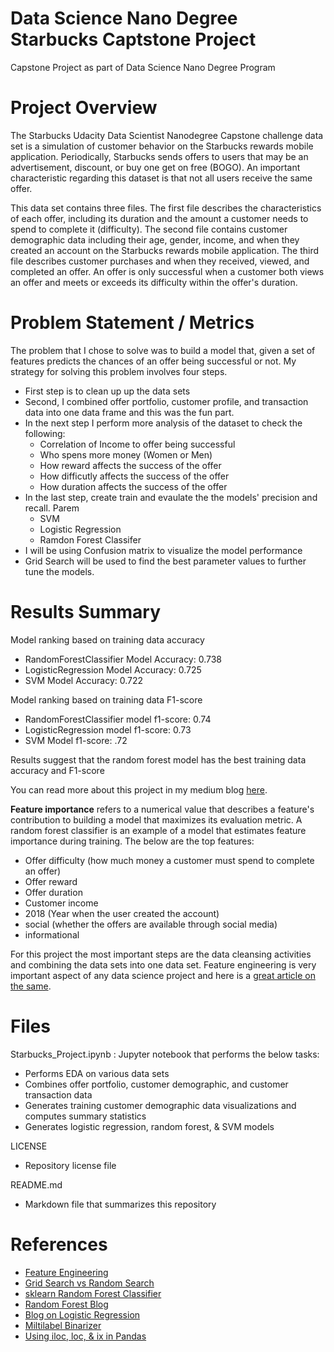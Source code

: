 # Data Science Nano Degree Starbucks Captstone Project
Capstone Project as part of Data Science Nano Degree Program

# Project Overview

The Starbucks Udacity Data Scientist Nanodegree Capstone challenge data set is a simulation of customer behavior on the Starbucks rewards mobile application. Periodically, Starbucks sends offers to users that may be an advertisement, discount, or buy one get on free (BOGO). An important characteristic regarding this dataset is that not all users receive the same offer.

This data set contains three files. The first file describes the characteristics of each offer, including its duration and the amount a customer needs to spend to complete it (difficulty). The second file contains customer demographic data including their age, gender, income, and when they created an account on the Starbucks rewards mobile application. The third file describes customer purchases and when they received, viewed, and completed an offer. An offer is only successful when a customer both views an offer and meets or exceeds its difficulty within the offer's duration.

# Problem Statement / Metrics

The problem that I chose to solve was to build a model that, given a set of features predicts the chances of an offer being successful or not. My strategy for solving this problem involves four steps. 
  - First step is to clean up up the data sets
  - Second, I combined offer portfolio, customer profile, and transaction data into one data frame and this was the fun part. 
  - In the next step I perform more analysis of the dataset to check the following:
    - Correlation of Income to offer being successful
    - Who spens more money (Women or Men)
    - How reward affects the success of the offer
    - How difficutly affects the success of the offer
    - How duration affects the success of the offer
  - In the last step, create train and evaulate the the models' precision and recall. Parem
    - SVM
    - Logistic Regression
    - Ramdon Forest Classifer 
  - I will be using Confusion matrix to visualize the model performance
  - Grid Search will be used to find the best parameter values to further tune the models.
  
# Results Summary
Model ranking based on training data accuracy
  - RandomForestClassifier Model Accuracy: 0.738
  - LogisticRegression Model Accuracy: 0.725
  - SVM Model Accuracy: 0.722

Model ranking based on training data F1-score
  - RandomForestClassifier model f1-score: 0.74
  - LogisticRegression model f1-score: 0.73
  - SVM Model f1-score: .72

Results suggest that the random forest model has the best training data accuracy and F1-score

You can read more about this project in my medium blog [here](https://medium.com/@s.arun.raj/analyzing-starbucks-offers-data-set-a28993ee9c5e).

**Feature importance** refers to a numerical value that describes a feature's contribution to building a model that maximizes its evaluation metric. A random forest classifier is an example of a model that estimates feature importance during training. The below are the top features:

  - Offer difficulty (how much money a customer must spend to complete an offer)
  - Offer reward
  - Offer duration
  - Customer income
  - 2018 (Year when the user created the account)
  - social (whether the offers are available through social media) 
  - informational

For this project the most important steps are the data cleansing activities and combining the data sets into one data set. Feature engineering is very important aspect of any data science project and here is a [great article on the same](https://machinelearningmastery.com/discover-feature-engineering-how-to-engineer-features-and-how-to-get-good-at-it/).

# Files
Starbucks_Project.ipynb : Jupyter notebook that performs the below tasks:
  - Performs EDA on various data sets
  - Combines offer portfolio, customer demographic, and customer transaction data
  - Generates training customer demographic data visualizations and computes summary statistics
  - Generates logistic regression, random forest, & SVM models

LICENSE
  - Repository license file

README.md
  - Markdown file that summarizes this repository

# References
  - [Feature Engineering](https://machinelearningmastery.com/discover-feature-engineering-how-to-engineer-features-and-how-to-get-good-at-it/)  
  - [Grid Search vs Random Search](https://scikit-learn.org/stable/auto_examples/model_selection/plot_randomized_search.html)  
  - [sklearn Random Forest Classifier](https://scikit-learn.org/stable/modules/generated/sklearn.ensemble.RandomForestClassifier.html)  
  - [Random Forest Blog](https://medium.com/machine-learning-101/chapter-5-random-forest-classifier-56dc7425c3e1)  
  - [Blog on Logistic Regression](https://towardsdatascience.com/logistic-regression-detailed-overview-46c4da4303bc)
  - [Miltilabel Binarizer](https://scikit-learn.org/stable/modules/generated/sklearn.preprocessing.MultiLabelBinarizer.html#sklearn.preprocessing.MultiLabelBinarizer)
  - [Using iloc, loc, & ix in Pandas](https://www.shanelynn.ie/select-pandas-dataframe-rows-and-columns-using-iloc-loc-and-ix/)
